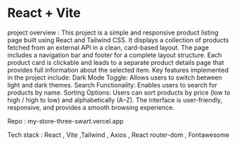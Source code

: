 # React + Vite

project overview :
This project is a simple and responsive product listing page built using React and Tailwind CSS. It displays a collection of products fetched from an external API in a clean, card-based layout.
The page includes a navigation bar and footer for a complete layout structure. Each product card is clickable and leads to a separate product details page that provides full information about the selected item.
Key features implemented in the project include:
Dark Mode Toggle: Allows users to switch between light and dark themes.
Search Functionality: Enables users to search for products by name.
Sorting Options: Users can sort products by price (low to high / high to low) and alphabetically (A–Z).
The interface is user-friendly, responsive, and provides a smooth browsing experience.


Repo :
my-store-three-swart.vercel.app

Tech stack :
React , Vite ,Tailwind , Axios , React router-dom , Fontawesome  


